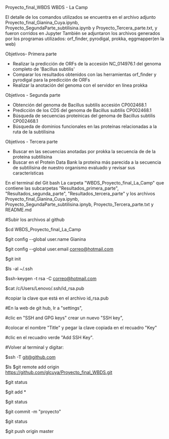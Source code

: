 Proyecto_final_WBDS
WBDS - La Camp



El detalle de los comandos utilizados se encuentra en el archivo adjunto Proyecto_final_Gianina_Cuya.ipynb, Proyecto_SegundaParte_subtilisina.ipynb
y Proyecto_Tercera_parte.txt, y fueron corridos en Jupyter 
También se adjuntaron los archivos generados por los programas utilizados: orf_finder, pyrodigal, prokka, eggmapper(en la web)


Objetivos- Primera parte

- Realizar la predicción de ORFs de la accesión NC_014976.1 del genoma completo de 'Bacillus subtilis'
- Comparar los resultados obtenidos con las herramientas orf_finder y pyrodigal para la predicción de ORFs
- Realizar la anotación del genoma con el servidor en línea prokka

Objetivos - Segunda parte

- Obtención del genoma de Bacillus subtilis accesión CP002468.1
- Predicción de los CDS del genoma de Bacillus subtilis CP002468.1
- Búsqueda de secuencias proteínicas del genoma de Bacillus subtilis CP002468.1
- Búsqueda de dominios funcionales en las proteínas relacionadas a la ruta de la subtilisina

Objetivos - Tercera parte
- Buscar en las secuencias anotadas por prokka la secuencia de de la proteina subtilisina
- Buscar en el Protein Data Bank la proteína más parecida a la secuencia de subtilisina de nuestro organismo evaluado y revisar sus características


En el terminal del Git bash
La carpeta "WBDS_Proyecto_final_La_Camp"
que contiene las subcarpetas "Resultados_primera_parte", "Resultados_segunda_parte", "Resultados_tercera_parte" y los archivos Proyecto_final_Gianina_Cuya.ipynb, Proyecto_SegundaParte_subtilisina.ipnyb, Proyecto_Tercera_parte.txt y README.md

#Subir los archivos al github

$cd WBDS_Proyecto_final_La_Camp

$git config --global user.name Gianina

$git config --global user.email correo@hotmail.com

$git init

$ls -al ~/.ssh

$ssh-keygen -t rsa -C correo@hotmail.com

$cat /c/Users/Lenovo/.ssh/id_rsa.pub

#copiar la clave que está en el archivo id_rsa.pub

#En la web de git hub, Ir a "settings", 

#clic en "SSH and  GPG keys" crear un nuevo "SSH key",  

#colocar el nombre "Title" y pegar la clave copiada en el recuadro "Key"

#clic en el recuadro verde "Add SSH Key".

#Volver al terminal y digitar:

$ssh -T git@github.com

$ls
$git remote add origin https://github.com/glcuya/Proyecto_final_WBDS.git

$git status

$git add *

$git status

$git commit -m "proyecto"

$git status

$git push origin master


